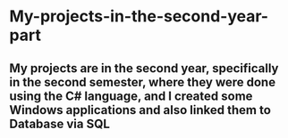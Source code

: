 # My-projects-in-the-second-year-part
## My projects are in the second year, specifically in the second semester, where they were done using the C# language, and I created some Windows applications and also linked them to Database via SQL
